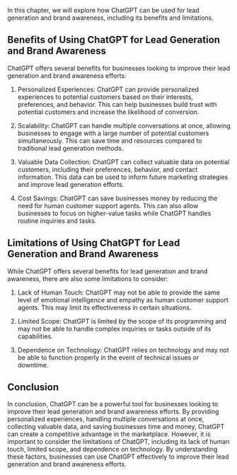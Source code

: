 

In this chapter, we will explore how ChatGPT can be used for lead generation and brand awareness, including its benefits and limitations.

Benefits of Using ChatGPT for Lead Generation and Brand Awareness
-----------------------------------------------------------------

ChatGPT offers several benefits for businesses looking to improve their lead generation and brand awareness efforts:

1. Personalized Experiences: ChatGPT can provide personalized experiences to potential customers based on their interests, preferences, and behavior. This can help businesses build trust with potential customers and increase the likelihood of conversion.

2. Scalability: ChatGPT can handle multiple conversations at once, allowing businesses to engage with a large number of potential customers simultaneously. This can save time and resources compared to traditional lead generation methods.

3. Valuable Data Collection: ChatGPT can collect valuable data on potential customers, including their preferences, behavior, and contact information. This data can be used to inform future marketing strategies and improve lead generation efforts.

4. Cost Savings: ChatGPT can save businesses money by reducing the need for human customer support agents. This can also allow businesses to focus on higher-value tasks while ChatGPT handles routine inquiries and tasks.

Limitations of Using ChatGPT for Lead Generation and Brand Awareness
--------------------------------------------------------------------

While ChatGPT offers several benefits for lead generation and brand awareness, there are also some limitations to consider:

1. Lack of Human Touch: ChatGPT may not be able to provide the same level of emotional intelligence and empathy as human customer support agents. This may limit its effectiveness in certain situations.

2. Limited Scope: ChatGPT is limited by the scope of its programming and may not be able to handle complex inquiries or tasks outside of its capabilities.

3. Dependence on Technology: ChatGPT relies on technology and may not be able to function properly in the event of technical issues or downtime.

Conclusion
----------

In conclusion, ChatGPT can be a powerful tool for businesses looking to improve their lead generation and brand awareness efforts. By providing personalized experiences, handling multiple conversations at once, collecting valuable data, and saving businesses time and money, ChatGPT can create a competitive advantage in the marketplace. However, it is important to consider the limitations of ChatGPT, including its lack of human touch, limited scope, and dependence on technology. By understanding these factors, businesses can use ChatGPT effectively to improve their lead generation and brand awareness efforts.
